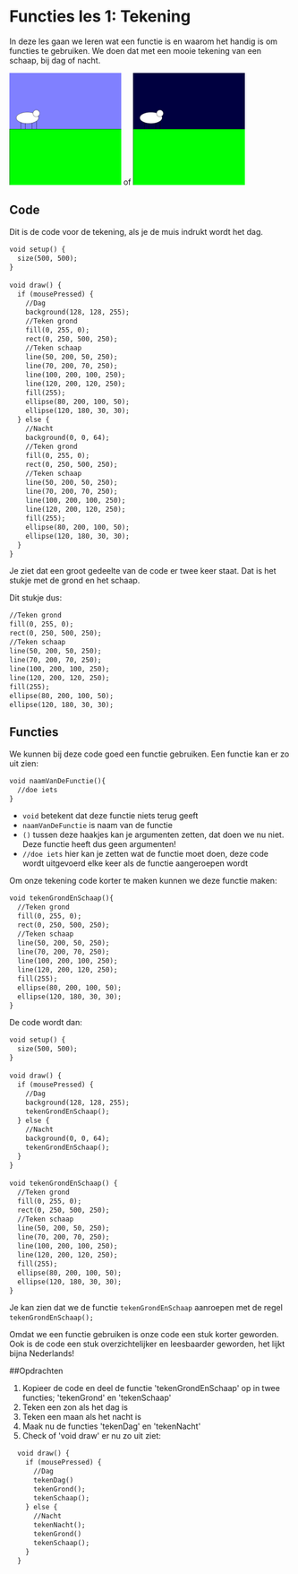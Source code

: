 # Functies les 1: Tekening
In deze les gaan we leren wat een functie is en waarom het handig is om functies te gebruiken. We doen dat met een mooie tekening van een schaap, bij dag of nacht.

<img alt="SchaapDag" src="SchaapDag.png" width="200"></img> of
<img alt="SchaapNacht" src="SchaapNacht.png" width="200"></img>

## Code
Dit is de code voor de tekening, als je de muis indrukt wordt het dag.

```
void setup() {
  size(500, 500);
}

void draw() {
  if (mousePressed) {
    //Dag
    background(128, 128, 255);
    //Teken grond
    fill(0, 255, 0);
    rect(0, 250, 500, 250);
    //Teken schaap
    line(50, 200, 50, 250);
    line(70, 200, 70, 250);
    line(100, 200, 100, 250);
    line(120, 200, 120, 250);
    fill(255);
    ellipse(80, 200, 100, 50);
    ellipse(120, 180, 30, 30);
  } else {
    //Nacht
    background(0, 0, 64);
    //Teken grond
    fill(0, 255, 0);
    rect(0, 250, 500, 250);
    //Teken schaap
    line(50, 200, 50, 250);
    line(70, 200, 70, 250);
    line(100, 200, 100, 250);
    line(120, 200, 120, 250);
    fill(255);
    ellipse(80, 200, 100, 50);
    ellipse(120, 180, 30, 30);
  }
}
```

Je ziet dat een groot gedeelte van de code er twee keer staat. Dat is het stukje met de grond en het schaap.

Dit stukje dus:

```
//Teken grond
fill(0, 255, 0);
rect(0, 250, 500, 250);
//Teken schaap
line(50, 200, 50, 250);
line(70, 200, 70, 250);
line(100, 200, 100, 250);
line(120, 200, 120, 250);
fill(255);
ellipse(80, 200, 100, 50);
ellipse(120, 180, 30, 30);
```

## Functies
We kunnen bij deze code goed een functie gebruiken. Een functie kan er zo uit zien:

```
void naamVanDeFunctie(){
  //doe iets
}
```

* `void` betekent dat deze functie niets terug geeft
* `naamVanDeFunctie` is naam van de functie
* `()` tussen deze haakjes kan je argumenten zetten, dat doen we nu niet. Deze functie heeft dus geen argumenten!
* `//doe iets` hier kan je zetten wat de functie moet doen, deze code wordt uitgevoerd elke keer als de functie aangeroepen wordt

Om onze tekening code korter te maken kunnen we deze functie maken:

```
void tekenGrondEnSchaap(){
  //Teken grond
  fill(0, 255, 0);
  rect(0, 250, 500, 250);
  //Teken schaap
  line(50, 200, 50, 250);
  line(70, 200, 70, 250);
  line(100, 200, 100, 250);
  line(120, 200, 120, 250);
  fill(255);
  ellipse(80, 200, 100, 50);
  ellipse(120, 180, 30, 30);
}
```

De code wordt dan:

```
void setup() {
  size(500, 500);
}

void draw() {
  if (mousePressed) {
    //Dag
    background(128, 128, 255);
    tekenGrondEnSchaap();
  } else {
    //Nacht
    background(0, 0, 64);
    tekenGrondEnSchaap();
  }
}

void tekenGrondEnSchaap() {
  //Teken grond
  fill(0, 255, 0);
  rect(0, 250, 500, 250);
  //Teken schaap
  line(50, 200, 50, 250);
  line(70, 200, 70, 250);
  line(100, 200, 100, 250);
  line(120, 200, 120, 250);
  fill(255);
  ellipse(80, 200, 100, 50);
  ellipse(120, 180, 30, 30);
}
```

Je kan zien dat we de functie `tekenGrondEnSchaap` aanroepen met de regel `tekenGrondEnSchaap();`

Omdat we een functie gebruiken is onze code een stuk korter geworden. Ook is de code een stuk overzichtelijker en leesbaarder geworden, het lijkt bijna Nederlands!

##Opdrachten
1. Kopieer de code en deel de functie 'tekenGrondEnSchaap' op in twee functies; 'tekenGrond' en 'tekenSchaap'
2. Teken een zon als het dag is
3. Teken een maan als het nacht is
4. Maak nu de functies 'tekenDag' en 'tekenNacht'
5. Check of 'void draw' er nu zo uit ziet:
  
```
  void draw() {
    if (mousePressed) {
      //Dag
      tekenDag()
      tekenGrond();
      tekenSchaap();
    } else {
      //Nacht
      tekenNacht();
      tekenGrond()
      tekenSchaap();
    }
  }
```
